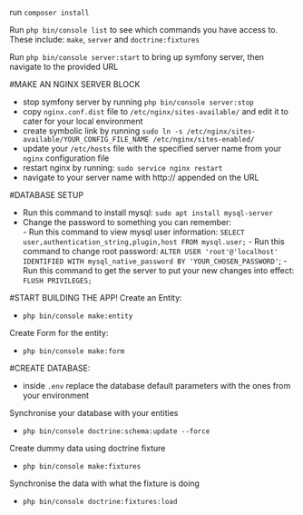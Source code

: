 












run `composer install`

Run `php bin/console list` to see which commands you have access to. These include: `make`, `server` and `doctrine:fixtures`

Run `php bin/console server:start` to bring up symfony server, then navigate to the provided URL

#MAKE AN NGINX SERVER BLOCK

 - stop symfony server by running `php bin/console server:stop`
 - copy `nginx.conf.dist` file to `/etc/nginx/sites-available/` and edit it to cater for your local environment
 - create symbolic link by running `sudo ln -s /etc/nginx/sites-available/YOUR_CONFIG_FILE_NAME /etc/nginx/sites-enabled/`
 - update your `/etc/hosts` file with the specified server name from your `nginx` configuration file
 - restart nginx by running: `sudo service nginx restart`
 - navigate to your server name with http:// appended on the URL

#DATABASE SETUP
   - Run this command to install mysql: `sudo apt install mysql-server` 
   - Change the password to something you can remember:   
    - Run this command to view mysql user information: `SELECT user,authentication_string,plugin,host FROM mysql.user;`
    - Run this command to change root password: `ALTER USER 'root'@'localhost' IDENTIFIED WITH mysql_native_password BY 'YOUR_CHOSEN_PASSWORD'`;
    - Run this command to get the server to put your new changes into effect: `FLUSH PRIVILEGES;`

#START BUILDING THE APP!
Create an Entity:   
- `php bin/console make:entity`

Create Form for the entity:
 - `php bin/console make:form`

#CREATE DATABASE:
- inside `.env` replace the database default parameters with the ones from your environment

Synchronise your database with your entities
 - `php bin/console doctrine:schema:update --force`

Create dummy data using doctrine fixture
 - `php bin/console make:fixtures`

Synchronise the data with what the fixture is doing 
 - `php bin/console doctrine:fixtures:load`
